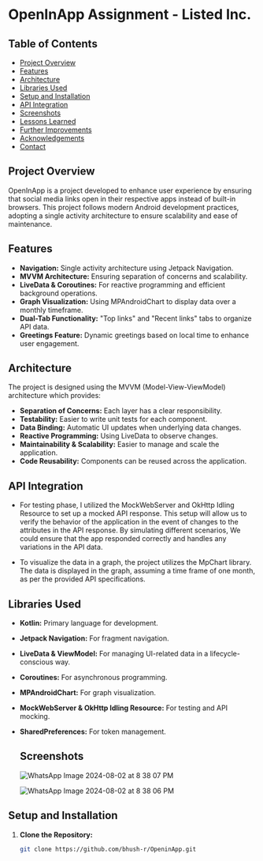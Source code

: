 # OpenInApp Assignment - Listed Inc.

## Table of Contents
- [Project Overview](#project-overview)
- [Features](#features)
- [Architecture](#architecture)
- [Libraries Used](#libraries-used)
- [Setup and Installation](#setup-and-installation)
- [API Integration](#api-integration)
- [Screenshots](#screenshots)
- [Lessons Learned](#lessons-learned)
- [Further Improvements](#further-improvements)
- [Acknowledgements](#acknowledgements)
- [Contact](#contact)

## Project Overview
OpenInApp is a project developed to enhance user experience by ensuring that social media links open in their respective apps instead of built-in browsers. This project follows modern Android development practices, adopting a single activity architecture to ensure scalability and ease of maintenance.

## Features
- **Navigation:** Single activity architecture using Jetpack Navigation.
- **MVVM Architecture:** Ensuring separation of concerns and scalability.
- **LiveData & Coroutines:** For reactive programming and efficient background operations.
- **Graph Visualization:** Using MPAndroidChart to display data over a monthly timeframe.
- **Dual-Tab Functionality:** "Top links" and "Recent links" tabs to organize API data.
- **Greetings Feature:** Dynamic greetings based on local time to enhance user engagement.

## Architecture
The project is designed using the MVVM (Model-View-ViewModel) architecture which provides:
- **Separation of Concerns:** Each layer has a clear responsibility.
- **Testability:** Easier to write unit tests for each component.
- **Data Binding:** Automatic UI updates when underlying data changes.
- **Reactive Programming:** Using LiveData to observe changes.
- **Maintainability & Scalability:** Easier to manage and scale the application.
- **Code Reusability:** Components can be reused across the application.

## API Integration
- For testing phase, I utilized the MockWebServer and OkHttp Idling Resource to set up a mocked API response. This setup will allow us to verify the behavior of the application in the event of changes to the attributes in the API response. By simulating different scenarios, We could ensure that the app responded correctly and handles any variations in the API data.

- To visualize the data in a graph, the project utilizes the MpChart library. The data is displayed in the graph, assuming a time frame of one month, as per the provided API specifications.

## Libraries Used
- **Kotlin:** Primary language for development.
- **Jetpack Navigation:** For fragment navigation.
- **LiveData & ViewModel:** For managing UI-related data in a lifecycle-conscious way.
- **Coroutines:** For asynchronous programming.
- **MPAndroidChart:** For graph visualization.
- **MockWebServer & OkHttp Idling Resource:** For testing and API mocking.
- **SharedPreferences:** For token management.

    ## Screenshots
  ![WhatsApp Image 2024-08-02 at 8 38 07 PM](https://github.com/user-attachments/assets/e7abac07-3092-432e-9a55-e6b9aca3daa6)

  ![WhatsApp Image 2024-08-02 at 8 38 06 PM](https://github.com/user-attachments/assets/2605217e-fbec-495e-b1b1-e77866762d47)
  
## Setup and Installation
1. **Clone the Repository:**
   ```bash
   git clone https://github.com/bhush-r/OpeninApp.git
